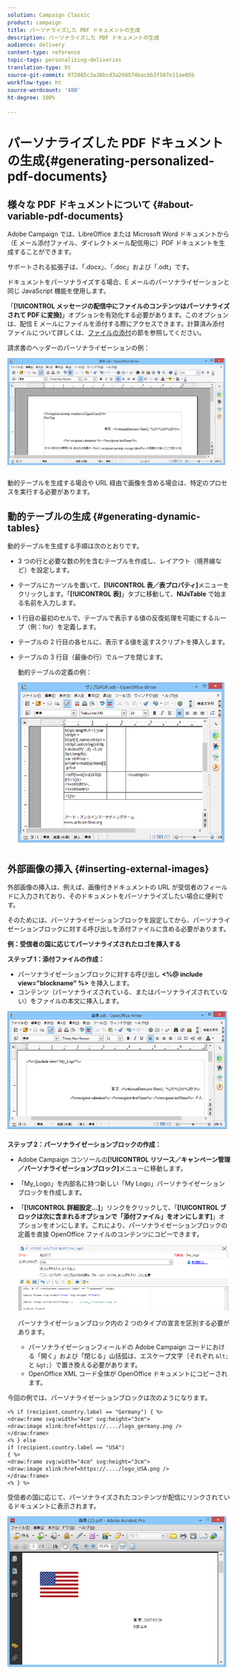 ```yaml
---
solution: Campaign Classic
product: campaign
title: パーソナライズした PDF ドキュメントの生成
description: パーソナライズした PDF ドキュメントの生成
audience: delivery
content-type: reference
topic-tags: personalizing-deliveries
translation-type: ht
source-git-commit: 972885c3a38bcd3a260574bacbb3f507e11ae05b
workflow-type: ht
source-wordcount: '480'
ht-degree: 100%

---
```



# パーソナライズした PDF ドキュメントの生成{#generating-personalized-pdf-documents}

## 様々な PDF ドキュメントについて {#about-variable-pdf-documents}

Adobe Campaign では、LibreOffice または Microsoft Word ドキュメントから（E メール添付ファイル、ダイレクトメール配信用に）PDF ドキュメントを生成することができます。

サポートされる拡張子は、「.docx」、「.doc」および「.odt」です。

ドキュメントをパーソナライズする場合、E メールのパーソナライゼーションと同じ JavaScript 機能を使用します。

「**[!UICONTROL メッセージの配信中にファイルのコンテンツはパーソナライズされて PDF に変換]**」オプションを有効化する必要があります。このオプションは、配信 E メールにファイルを添付する際にアクセスできます。計算済み添付ファイルについて詳しくは、[ファイルの添付](../../delivery/using/attaching-files.md)の節を参照してください。

請求書のヘッダーのパーソナライゼーションの例：

![](assets/s_ncs_pdf_simple.png)

動的テーブルを生成する場合や URL 経由で画像を含める場合は、特定のプロセスを実行する必要があります。

## 動的テーブルの生成 {#generating-dynamic-tables}

動的テーブルを生成する手順は次のとおりです。

* 3 つの行と必要な数の列を含むテーブルを作成し、レイアウト（境界線など）を設定します。
* テーブルにカーソルを置いて、**[!UICONTROL 表／表プロパティ]**&#x200B;メニューをクリックします。「**[!UICONTROL 表]**」タブに移動して、**NlJsTable** で始まる名前を入力します。
* 1 行目の最初のセルで、テーブルで表示する値の反復処理を可能にするループ（例：for）を定義します。
* テーブルの 2 行目の各セルに、表示する値を返すスクリプトを挿入します。
* テーブルの 3 行目（最後の行）でループを閉じます。

   動的テーブルの定義の例：

   ![](assets/s_ncs_pdf_table.png)

## 外部画像の挿入 {#inserting-external-images}

外部画像の挿入は、例えば、画像付きドキュメントの URL が受信者のフィールドに入力されており、そのドキュメントをパーソナライズしたい場合に便利です。

そのためには、パーソナライゼーションブロックを設定してから、パーソナライゼーションブロックに対する呼び出しを添付ファイルに含める必要があります。

**例：受信者の国に応じてパーソナライズされたロゴを挿入する**

**ステップ 1：添付ファイルの作成：**

* パーソナライゼーションブロックに対する呼び出し **&lt;%@ include view=&quot;blockname&quot; %>** を挿入します。
* コンテンツ（パーソナライズされている、またはパーソナライズされていない）をファイルの本文に挿入します。

![](assets/s_ncs_open_office_blocdeperso.png)

**ステップ 2：パーソナライゼーションブロックの作成：**

* Adobe Campaign コンソールの&#x200B;**[!UICONTROL リソース／キャンペーン管理／パーソナライゼーションブロック]**&#x200B;メニューに移動します。
* 「My_Logo」を内部名に持つ新しい「My Logo」パーソナライゼーションブロックを作成します。
* 「**[!UICONTROL 詳細設定...]**」リンクをクリックして、「**[!UICONTROL ブロックは次に含まれるオプションで「添付ファイル」をオンにします]**」オプションをオンにします。これにより、パーソナライゼーションブロックの定義を直接 OpenOffice ファイルのコンテンツにコピーできます。

   ![](assets/s_ncs_pdf_bloc_option.png)

   パーソナライゼーションブロック内の 2 つのタイプの宣言を区別する必要があります。

   * パーソナライゼーションフィールドの Adobe Campaign コードにおける「開く」および「閉じる」山括弧は、エスケープ文字（それぞれ `&lt;` と `&gt;`）で置き換える必要があります。
   * OpenOffice XML コード全体が OpenOffice ドキュメントにコピーされます。

今回の例では、パーソナライゼーションブロックは次のようになります。

```
<% if (recipient.country.label == "Germany") { %>
<draw:frame svg:width="4cm" svg:height="3cm">
<draw:image xlink:href=https://..../logo_germany.png />
</draw:frame>
<% } else
if (recipient.country.label == "USA")
{ %>
<draw:frame svg:width="4cm" svg:height="3cm">
<draw:image xlink:href=https://..../logo_USA.png />
</draw:frame>
<% } %>
```

受信者の国に応じて、パーソナライズされたコンテンツが配信にリンクされているドキュメントに表示されます。

![](assets/s_ncs_pdf_result.png)
